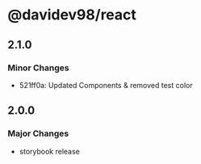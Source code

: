 # @davidev98/react

## 2.1.0

### Minor Changes

- 521ff0a: Updated Components & removed test color

## 2.0.0

### Major Changes

- storybook release
